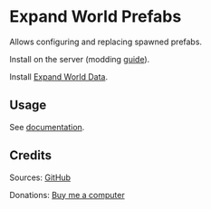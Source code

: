 # Expand World Prefabs

Allows configuring and replacing spawned prefabs.

Install on the server (modding [guide](https://youtu.be/L9ljm2eKLrk)).

Install [Expand World Data](https://valheim.thunderstore.io/package/JereKuusela/Expand_World_Data/).

## Usage

See [documentation](https://github.com/JereKuusela/valheim-expand_world_prefabs/blob/main/README.md).

## Credits

Sources: [GitHub](https://github.com/JereKuusela/valheim-expand_world_prefabs)

Donations: [Buy me a computer](https://www.buymeacoffee.com/jerekuusela)
